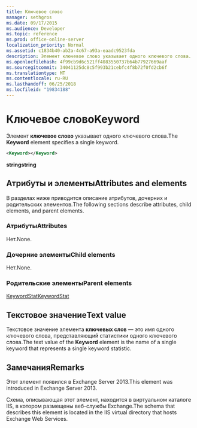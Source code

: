 ```yaml
---
title: Ключевое слово
manager: sethgros
ms.date: 09/17/2015
ms.audience: Developer
ms.topic: reference
ms.prod: office-online-server
localization_priority: Normal
ms.assetid: c1834b40-ab2a-4c67-a93a-eaadc9523fda
description: Элемент ключевое слово указывает одного ключевого слова.
ms.openlocfilehash: 4f99cb9d6c521ff4083550737b64b77927669aaf
ms.sourcegitcommit: 34041125dc8c5f993b21cebfc4f8b72f0fd2cb6f
ms.translationtype: MT
ms.contentlocale: ru-RU
ms.lasthandoff: 06/25/2018
ms.locfileid: "19834188"
---
```

# <a name="keyword"></a><span data-ttu-id="e5db6-103">Ключевое слово</span><span class="sxs-lookup"><span data-stu-id="e5db6-103">Keyword</span></span>

<span data-ttu-id="e5db6-104">Элемент **ключевое слово** указывает одного ключевого слова.</span><span class="sxs-lookup"><span data-stu-id="e5db6-104">The **Keyword** element specifies a single keyword.</span></span> 
  
```XML
<Keyword></Keyword>
```

 <span data-ttu-id="e5db6-105">**string**</span><span class="sxs-lookup"><span data-stu-id="e5db6-105">**string**</span></span>
## <a name="attributes-and-elements"></a><span data-ttu-id="e5db6-106">Атрибуты и элементы</span><span class="sxs-lookup"><span data-stu-id="e5db6-106">Attributes and elements</span></span>

<span data-ttu-id="e5db6-107">В разделах ниже приводится описание атрибутов, дочерних и родительских элементов.</span><span class="sxs-lookup"><span data-stu-id="e5db6-107">The following sections describe attributes, child elements, and parent elements.</span></span>
  
### <a name="attributes"></a><span data-ttu-id="e5db6-108">Атрибуты</span><span class="sxs-lookup"><span data-stu-id="e5db6-108">Attributes</span></span>

<span data-ttu-id="e5db6-109">Нет.</span><span class="sxs-lookup"><span data-stu-id="e5db6-109">None.</span></span>
  
### <a name="child-elements"></a><span data-ttu-id="e5db6-110">Дочерние элементы</span><span class="sxs-lookup"><span data-stu-id="e5db6-110">Child elements</span></span>

<span data-ttu-id="e5db6-111">Нет.</span><span class="sxs-lookup"><span data-stu-id="e5db6-111">None.</span></span>
  
### <a name="parent-elements"></a><span data-ttu-id="e5db6-112">Родительские элементы</span><span class="sxs-lookup"><span data-stu-id="e5db6-112">Parent elements</span></span>

[<span data-ttu-id="e5db6-113">KeywordStat</span><span class="sxs-lookup"><span data-stu-id="e5db6-113">KeywordStat</span></span>](keywordstat.md)
  
## <a name="text-value"></a><span data-ttu-id="e5db6-114">Текстовое значение</span><span class="sxs-lookup"><span data-stu-id="e5db6-114">Text value</span></span>

<span data-ttu-id="e5db6-115">Текстовое значение элемента **ключевых слов** — это имя одного ключевого слова, представляющий статистики одного ключевого слова.</span><span class="sxs-lookup"><span data-stu-id="e5db6-115">The text value of the **Keyword** element is the name of a single keyword that represents a single keyword statistic.</span></span> 
  
## <a name="remarks"></a><span data-ttu-id="e5db6-116">Замечания</span><span class="sxs-lookup"><span data-stu-id="e5db6-116">Remarks</span></span>

<span data-ttu-id="e5db6-117">Этот элемент появился в Exchange Server 2013.</span><span class="sxs-lookup"><span data-stu-id="e5db6-117">This element was introduced in Exchange Server 2013.</span></span>
  
<span data-ttu-id="e5db6-118">Схема, описывающая этот элемент, находится в виртуальном каталоге IIS, в котором размещены веб-службы Exchange.</span><span class="sxs-lookup"><span data-stu-id="e5db6-118">The schema that describes this element is located in the IIS virtual directory that hosts Exchange Web Services.</span></span>
  

